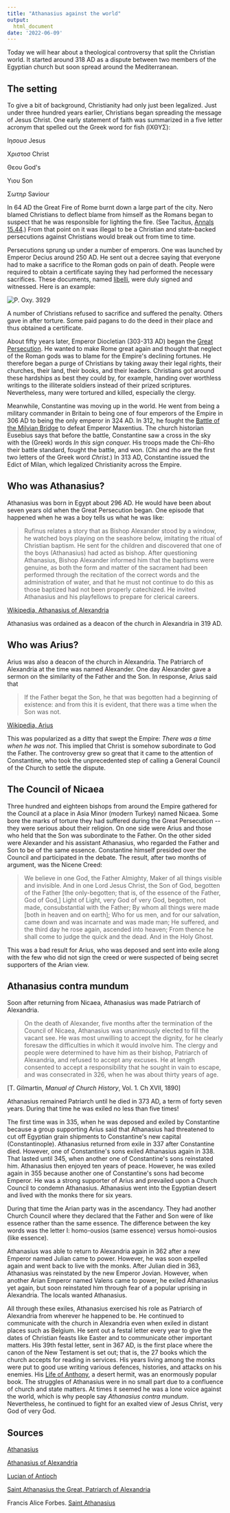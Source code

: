 ```yaml
---
title: "Athanasius against the world"
output:
  html_document
date: '2022-06-09'
---
```


Today we will hear about a theological controversy that split the Christian world. It started around 318 AD as a dispute between two members of the Egyptian church but soon spread around the Mediterranean.

## The setting

To give a bit of background, Christianity had only just been legalized. Just under three hundred years earlier, Christians began spreading the message of Jesus Christ. One early statement of faith was summarized in a five letter acronym that spelled out the Greek word for fish (ΙΧΘΥΣ):

Ιησουσ Jesus

Χριστοσ Christ

Θεου God's

Υιου Son

Σωτηρ Saviour

In 64 AD the Great Fire of Rome burnt down a large part of the city. Nero blamed Christians to deflect blame from himself as the Romans began to suspect that he was responsible for lighting the fire. (See Tacitus, [Annals 15.44](https://www.perseus.tufts.edu/hopper/text?doc=Tac.+Ann.+15.44&fromdoc=Perseus%3Atext%3A1999.02.0078).) From that point on it was illegal to be a Christian and state-backed persecutions against Christians would break out from time to time.

Persecutions sprung up under a number of emperors. One was launched by Emperor Decius around 250 AD. He sent out a decree saying that everyone had to make a sacrifice to the Roman gods on pain of death. People were required to obtain a certificate saying they had performed the necessary sacrifices. These documents, named [libelli](https://en.wikipedia.org/wiki/Libellus), were duly signed and witnessed. Here is an example:

![P. Oxy. 3929](/images/POxy3929.jpg)

A number of Christians refused to sacrifice and suffered the penalty. Others gave in after torture. Some paid pagans to do the deed in their place and thus obtained a certificate.

About fifty years later, Emperor Diocletian (303-313 AD) began the [Great Persecution](https://en.wikipedia.org/wiki/Diocletianic_Persecution). He wanted to make Rome great again and thought that neglect of the Roman gods was to blame for the Empire's declining fortunes. He therefore began a purge of Christians by taking away their legal rights, their churches, their land, their books, and their leaders. Christians got around these hardships as best they could by, for example, handing over worthless writings to the illiterate soldiers instead of their prized scriptures. Nevertheless, many were tortured and killed, especially the clergy.

Meanwhile, Constantine was moving up in the world. He went from being a military commander in Britain to being one of four emperors of the Empire in 306 AD to being the only emperor in 324 AD. In 312, he fought the [Battle of the Milvian Bridge](https://en.wikipedia.org/wiki/Battle_of_the_Milvian_Bridge) to defeat Emperor Maxentius. The church historian Eusebius says that before the battle, Constantine saw a cross in the sky with the (Greek) words *In this sign conquer.* His troops made the Chi-Rho their battle standard, fought the battle, and won. (Chi and rho are the first two letters of the Greek word *Christ*.) In 313 AD, Constantine issued the Edict of Milan, which legalized Christianity across the Empire.

## Who was Athanasius?

Athanasius was born in Egypt about 296 AD. He would have been about seven years old when the Great Persecution began. One episode that happened when he was a boy tells us what he was like:

> Rufinus relates a story that as Bishop Alexander stood by a window, he watched boys playing on the seashore below, imitating the ritual of Christian baptism. He sent for the children and discovered that one of the boys (Athanasius) had acted as bishop. After questioning Athanasius, Bishop Alexander informed him that the baptisms were genuine, as both the form and matter of the sacrament had been performed through the recitation of the correct words and the administration of water, and that he must not continue to do this as those baptized had not been properly catechized. He invited Athanasius and his playfellows to prepare for clerical careers.

[Wikipedia, Athanasius of Alexandria](https://en.wikipedia.org/wiki/Athanasius_of_Alexandria)

Athanasius was ordained as a deacon of the church in Alexandria in 319 AD.

## Who was Arius?

Arius was also a deacon of the church in Alexandria. The Patriarch of Alexandria at the time was named Alexander. One day Alexander gave a sermon on the similarity of the Father and the Son. In response, Arius said that

> If the Father begat the Son, he that was begotten had a beginning of existence: and from this it is evident, that there was a time when the Son was not.

[Wikipedia, Arius](https://en.wikipedia.org/wiki/Arius)

This was popularized as a ditty that swept the Empire: *There was a time when he was not*. This implied that Christ is somehow subordinate to God the Father. The controversy grew so great that it came to the attention of Constantine, who took the unprecedented step of calling a General Council of the Church to settle the dispute.

## The Council of Nicaea

Three hundred and eighteen bishops from around the Empire gathered for the Council at a place in Asia Minor (modern Turkey) named Nicaea. Some bore the marks of torture they had suffered during the Great Persecution -- they were serious about their religion. On one side were Arius and those who held that the Son was subordinate to the Father. On the other sided were Alexander and his assistant Athanasius, who regarded the Father and Son to be of the same essence. Constantine himself presided over the Council and participated in the debate. The result, after two months of argument, was the Nicene Creed:

> We believe in one God, the Father Almighty, Maker of all things visible and invisible. And in one Lord Jesus Christ, the Son of God, begotten of the Father [the only-begotten; that is, of the essence of the Father, God of God,] Light of Light, very God of very God, begotten, not made, consubstantial with the Father; By whom all things were made [both in heaven and on earth]; Who for us men, and for our salvation, came down and was incarnate and was made man; He suffered, and the third day he rose again, ascended into heaven; From thence he shall come to judge the quick and the dead. And in the Holy Ghost.

This was a bad result for Arius, who was deposed and sent into exile along with the few who did not sign the creed or were suspected of being secret supporters of the Arian view.

## Athanasius contra mundum

Soon after returning from Nicaea, Athanasius was made Patriarch of Alexandria.

> On the death of Alexander, five months after the termination of the Council of Nicaea, Athanasius was unanimously elected to fill the vacant see. He was most unwilling to accept the dignity, for he clearly foresaw the difficulties in which it would involve him. The clergy and people were determined to have him as their bishop, Patriarch of Alexandria, and refused to accept any excuses. He at length consented to accept a responsibility that he sought in vain to escape, and was consecrated in 326, when he was about thirty years of age.

[T. Gilmartin, *Manual of Church History*, Vol. 1. Ch XVII, 1890]

Athanasius remained Patriarch until he died in 373 AD, a term of forty seven years. During that time he was exiled no less than five times!

The first time was in 335, when he was deposed and exiled by Constantine because a group supporting Arius said that Athanasius had threatened to cut off Egyptian grain shipments to Constantine's new capital (Constantinople). Athanasius returned from exile in 337 after Constantine died. However, one of Constantine's sons exiled Athanasius again in 338. That lasted until 345, when another one of Constantine's sons reinstated him. Athanasius then enjoyed ten years of peace. However, he was exiled again in 355 because another one of Constantine's sons had become Emperor. He was a strong supporter of Arius and prevailed upon a Church Council to condemn Athanasius. Athanasius went into the Egyptian desert and lived with the monks there for six years.

During that time the Arian party was in the ascendancy. They had another Church Council where they declared that the Father and Son were of like essence rather than the same essence. The difference between the key words was the letter I: homo-ousios (same essence) versus homoi-ousios (like essence).

Athanasius was able to return to Alexandria again in 362 after a new Emperor named Julian came to power. However, he was soon expelled again and went back to live with the monks. After Julian died in 363, Athanasius was reinstated by the new Emperor Jovian. However, when another Arian Emperor named Valens came to power, he exiled Athanasius yet again, but soon reinstated him through fear of a popular uprising in Alexandria. The locals wanted Athanasius.

All through these exiles, Athanasius exercised his role as Patriarch of Alexandria from wherever he happened to be. He continued to communicate with the church in Alexandria even when exiled in distant places such as Belgium. He sent out a festal letter every year to give the dates of Christian feasts like Easter and to communicate other important matters. His 39th festal letter, sent in 367 AD, is the first place where the canon of the New Testament is set out; that is, the 27 books which the church accepts for reading in services. His years living among the monks were put to good use writing various defences, histories, and attacks on his enemies. His [Life of Anthony](https://en.wikipedia.org/wiki/Anthony_the_Great), a desert hermit, was an enormously popular book. The struggles of Athanasius were in no small part due to a confluence of church and state matters. At times it seemed he was a lone voice against the world, which is why people say *Athanasius contra mundum*. Nevertheless, he continued to fight for an exalted view of Jesus Christ, very God of very God.

## Sources

[Athanasius](https://www.christianitytoday.com/history/people/theologians/athanasius.html)

[Athanasius of Alexandria](https://en.wikipedia.org/wiki/Athanasius_of_Alexandria)

[Lucian of Antioch](https://www.ccel.org/ccel/schaff/hcc2.v.xv.xxxvi.html)

[Saint Athanasius the Great, Patriarch of Alexandria](https://www.oca.org/index.php/saints/lives/2014/05/02/101269-saint-athanasius-the-great-patriarch-of-alexandria)

Francis Alice Forbes. [Saint Athanasius](https://www.gutenberg.org/cache/epub/27707/pg27707.html)